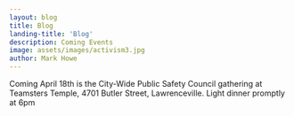 ```yaml
---
layout: blog
title: Blog
landing-title: 'Blog'
description: Coming Events
image: assets/images/activism3.jpg
author: Mark Howe
---
```


Coming April 18th is the City-Wide Public Safety Council gathering at Teamsters Temple, 4701 Butler Street, Lawrenceville. Light dinner promptly at 6pm
